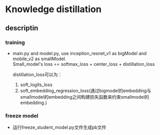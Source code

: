 # Knowledge distillation

## descriptin

### training
* main.py and model.py, use inception_resnet_v1 as bigModel and mobile_v2 as smallModel.   
  Small_model's loss == softmax_loss + center_loss + distillation_loss
  
  distillation_loss可以为：
  1. soft_logits_loss
  2. soft_embedding_regression_loss(通过bigmodel的embedding与smallmodel的embedding之间构建损失函数来约束smallmodel的embedding.) 
  
### freeze model
* 运行freeze_student_model.py文件生成pb文件
